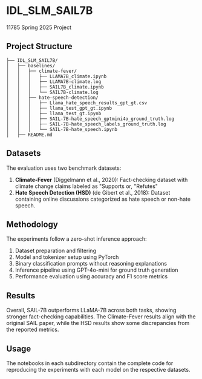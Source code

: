 # IDL_SLM_SAIL7B
11785 Spring 2025 Project

## Project Structure

```
├── IDL_SLM_SAIL7B/
│   ├── baselines/
│   │   ├── climate-fever/
│   │   │   ├── LLAMA7B_climate.ipynb
│   │   │   ├── LLAMA7B-climate.log
│   │   │   ├── SAIL7B_climate.ipynb
│   │   │   └── SAIL7B-climate.log
│   │   ├── hate-speech-detection/
│   │   │   ├── Llama_hate_speech_results_gpt_gt.csv
│   │   │   ├── llama_test_gpt_gt.ipynb
│   │   │   ├── llama_test_gt.ipynb
│   │   │   ├── SAIL-7B-hate_speech_gptmini4o_ground_truth.log
│   │   │   ├── SAIL-7B-hate_speech_labels_ground_truth.log
│   │   │   └── SAIL-7B-hate_speech.ipynb
│   ├── README.md
```

## Datasets

The evaluation uses two benchmark datasets:
1. **Climate-Fever** (Diggelmann et al., 2020): Fact-checking dataset with climate change claims labeled as "Supports or, "Refutes"
2. **Hate Speech Detection (HSD)** (de Gibert et al., 2018): Dataset containing online discussions categorized as hate speech or non-hate speech.

## Methodology

The experiments follow a zero-shot inference approach:
1. Dataset preparation and filtering
2. Model and tokenizer setup using PyTorch
3. Binary classification prompts without reasoning explanations
4. Inference pipeline using GPT-4o-mini for ground truth generation
5. Performance evaluation using accuracy and F1 score metrics

## Results

Overall, SAIL-7B outperforms LLaMA-7B across both tasks, showing stronger fact-checking capabilities. The Climate-Fever results align with the original SAIL paper, while the HSD results show some discrepancies from the reported metrics.

## Usage
The notebooks in each subdirectory contain the complete code for reproducing the experiments with each model on the respective datasets.
